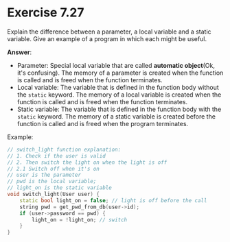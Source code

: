 # Exercise 7.27

Explain the difference between a parameter, a local variable and a static variable. Give an example of a program in which each might be useful.

**Answer**:

- Parameter: Special local variable that are called **automatic object**(Ok, it's confusing). The memory of a parameter is created when the function is called and is freed when the function terminates.
- Local variable: The variable that is defined in the function body without the `static` keyword. The memory of a local variable is created when the function is called and is freed when the function terminates.
- Static variable: The variable that is defined in the function body with the `static` keyword. The memory of a static variable is created before the function is called and is freed when the program terminates.

Example:

```cpp
// switch_light function explanation:
// 1. Check if the user is valid
// 2. Then switch the light on when the light is off
// 2.1 Switch off when it's on
// user is the parameter
// pwd is the local variable;
// light_on is the static variable
void switch_light(User user) {
    static bool light_on = false; // light is off before the call
    string pwd = get_pwd_from_db(user->id);
    if (user->password == pwd) {
        light_on = !light_on; // switch
    }
}
```